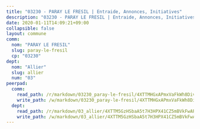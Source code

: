 ```yaml
---
title: "03230 - PARAY LE FRESIL | Entraide, Annonces, Initiatives"
description: "03230 - PARAY LE FRESIL | Entraide, Annonces, Initiatives"
date: 2020-01-11T14:09:21+09:00
collapsible: false
layout: commune
comm:
  nom: "PARAY LE FRESIL"
  slug: paray-le-fresil
  cp: "03230"
dept:
  nom: "Allier"
  slug: allier
  num: "03"
peerpad:
  comm:
    read_path: /r/markdown/03230_paray-le-fresil/4XTTMHGxAPmxVaFkWh8Divhc5qABzwdDCoo3Qdu9vqUhqkEKK
    write_path: /w/markdown/03230_paray-le-fresil/4XTTMHGxAPmxVaFkWh8Divhc5qABzwdDCoo3Qdu9vqUhqkEKK-K3TgV4DCba6mfmPEHfzRBcg4MFXDJQqyhDhXZ4vRacGeH7ZUUGpmUMSmyWpLWJknH2XwqkMa3bdGJmcjmfvn1mf96QRZRmkK6SDBtSNNgVAg4PHi3Ro3HnF4cxSxgKvBzWKycQFK
  dept:
    read_path: /r/markdown/03_allier/4XTTM5GzHSbaA5t7H3HPX41CZ5mBVkFwAP4hDd5RoBY2JsEAy
    write_path: /w/markdown/03_allier/4XTTM5GzHSbaA5t7H3HPX41CZ5mBVkFwAP4hDd5RoBY2JsEAy-K3TgTfK63S9nh1XDKRdQM5CC7MJ5PWSrKVUCPKbSrFQ3cakeCH8tQGdUR9DTAz4uGC38FSNg947MKdwTpPPt11GSCbnkNPZdBTNtwdL7kw34FMS1ADZJRkGgd1Xx6qPUaEUtuBP3
---
```


